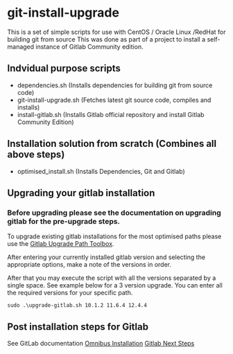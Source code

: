 # git-install-upgrade
This is a set of simple scripts for use with CentOS / Oracle Linux /RedHat for building git from source
This was done as part of a project to install a self-managed instance of Gitlab Community edition.

## Indvidual purpose scripts
- dependencies.sh (Installs dependencies for building git from source code)
- git-install-upgrade.sh (Fetches latest git source code, compiles and installs)
- install-gitlab.sh (Installs Gitlab official repository and install Gitlab Community Edition)

## Installation solution from scratch (Combines all above steps)
- optimised_install.sh (Installs Dependencies, Git and Gitlab)

## Upgrading your gitlab installation
### Before upgrading please see the documentation on upgrading gitlab for the pre-upgrade steps.

To upgrade existing gitlab installations for the most optimised paths please use the [Gitlab Upgrade Path Toolbox](https://gitlab-com.gitlab.io/support/toolbox/upgrade-path/).

After entering your currently installed gitlab version and selecting the appropriate options, make a note of the versions in order.

After that you may execute the script with all the versions separated by a single space. See example below for a 3 version upgrade. You can enter all the required versions for your specific path.

```
sudo .\upgrade-gitlab.sh 10.1.2 11.6.4 12.4.4  
```

## Post installation steps for Gitlab
See GitLab documentation
[Omnibus Installation](https://docs.gitlab.com/omnibus/)
[Gitlab Next Steps](https://docs.gitlab.com/ee/install/next_steps.html)